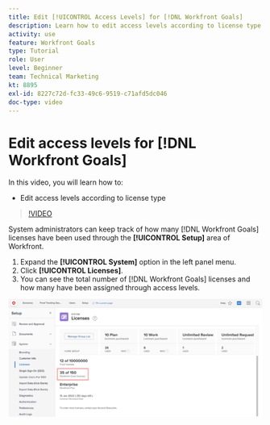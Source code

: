 ```yaml
---
title: Edit [!UICONTROL Access Levels] for [!DNL Workfront Goals]
description: Learn how to edit access levels according to license type for your users in [!DNL Workfront Goals].
activity: use
feature: Workfront Goals
type: Tutorial
role: User
level: Beginner
team: Technical Marketing
kt: 8895
exl-id: 8227c72d-fc33-49c6-9519-c71afd5dc046
doc-type: video
---
```

# Edit access levels for [!DNL Workfront Goals]

In this video, you will learn how to:

* Edit access levels according to license type

>[!VIDEO](https://video.tv.adobe.com/v/335189/?quality=12)

System administrators can keep track of how many [!DNL Workfront Goals] licenses have been used through the **[!UICONTROL Setup]** area of Workfront.

1. Expand the **[!UICONTROL System]** option in the left panel menu.
1. Click **[!UICONTROL Licenses]**.
1. You can see the total number of [!DNL Workfront Goals] licenses and how many have been assigned through access levels.

![A screenshot of the number of [!DNL Workfront Goals] licenses in the Settings area of [!DNL Workfront]](assets/02-workfront-goals-licenses.png)
